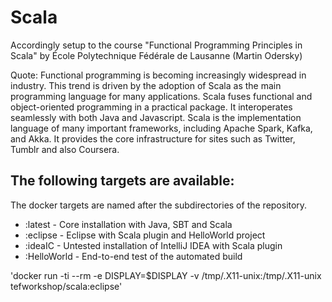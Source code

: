 # Scala
Accordingly setup to the course "Functional Programming Principles in Scala"
by École Polytechnique Fédérale de Lausanne (Martin Odersky)

Quote: Functional programming is becoming increasingly widespread in industry. This trend is driven by the adoption of Scala as the main programming language for many applications. Scala fuses functional and object-oriented programming in a practical package. It interoperates seamlessly with both Java and Javascript. Scala is the implementation language of many important frameworks, including Apache Spark, Kafka, and Akka. It provides the core infrastructure for sites such as Twitter, Tumblr and also Coursera.

The following targets are available:
-----------------------------------------------
The docker targets are named after the subdirectories of the repository.
+ :latest - Core installation with Java, SBT and Scala
+ :eclipse - Eclipse with Scala plugin and HelloWorld project
+ :ideaIC - Untested installation of IntelliJ IDEA with Scala plugin
+ :HelloWorld - End-to-end test of the automated build
 
'docker run -ti --rm -e DISPLAY=$DISPLAY -v /tmp/.X11-unix:/tmp/.X11-unix tefworkshop/scala:eclipse'
